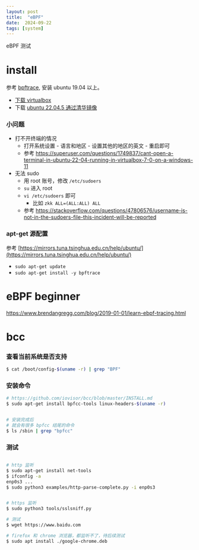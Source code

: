 ```yaml
---
layout: post
title:  "eBPF"
date:  2024-09-22
tags: [system]
---
```


  eBPF 测试

# install

  参考 [bpftrace](https://github.com/bpftrace/bpftrace/blob/master/INSTALL.md), 安装 ubuntu 19.04 以上。

* [下载 virtualbox](https://mirrors.tuna.tsinghua.edu.cn/virtualbox/)
* 下载 [ubuntu 22.04.5 通过清华镜像](https://mirrors.tuna.tsinghua.edu.cn/ubuntu-releases/22.04.5/)

### 小问题

* 打不开终端的情况
  * 打开系统设置 - 语言和地区 - 设置其他的地区的英文 - 重启即可
  * 参考 https://superuser.com/questions/1749837/cant-open-a-terminal-in-ubuntu-22-04-running-in-virtualbox-7-0-on-a-windows-11
* 无法 sudo
  * 用 root 账号，修改 `/etc/sudoers`
  * `su` 进入 root
  * `vi /etc/sudoers` 即可
    * 比如 `zkk ALL=(ALL:ALL) ALL`
  * 参考 https://stackoverflow.com/questions/47806576/username-is-not-in-the-sudoers-file-this-incident-will-be-reported

### apt-get 源配置

参考 [https://mirrors.tuna.tsinghua.edu.cn/help/ubuntu/](https://mirrors.tuna.tsinghua.edu.cn/help/ubuntu/)

* `sudo apt-get update`
* `sudo apt-get install -y bpftrace`


# eBPF beginner

https://www.brendangregg.com/blog/2019-01-01/learn-ebpf-tracing.html


# bcc


### 查看当前系统是否支持

```sh
$ cat /boot/config-$(uname -r) | grep "BPF"
```

###  安装命令

```sh
# https://github.com/iovisor/bcc/blob/master/INSTALL.md
$ sudo apt-get install bpfcc-tools linux-headers-$(uname -r)


# 安装完成后
# 就会有很多 bpfcc 结尾的命令
$ ls /sbin | grep "bpfcc"
```

### 测试

```sh

# http 监听
$ sudo apt-get install net-tools
$ ifconfig -a
enp0s3 ...
$ sudo python3 examples/http-parse-complete.py -i enp0s3


# https 监听
$ sudo python3 tools/sslsniff.py

# 测试
$ wget https://www.baidu.com

# firefox 和 chrome 浏览器，都监听不了，待后续测试
$ sudo apt install ./google-chrome.deb
```

